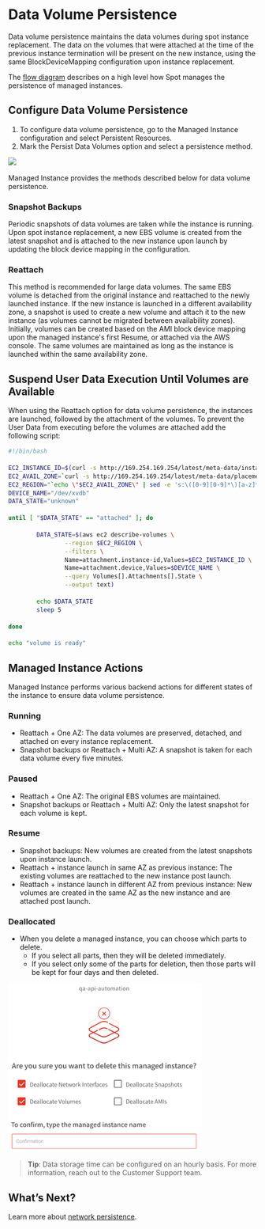# Data Volume Persistence

Data volume persistence maintains the data volumes during spot instance replacement. The data on the volumes that were attached at the time of the previous instance termination will be present on the new instance, using the same BlockDeviceMapping configuration upon instance replacement.

The [flow diagram](elastigroup/features/stateful-instance/stateful-elastigroup-flow) describes on a high level how Spot manages the persistence of managed instances.

## Configure Data Volume Persistence

1. To configure data volume persistence, go to the Managed Instance configuration and select Persistent Resources.
2. Mark the Persist Data Volumes option and select a persistence method.

<img src="/managed-instance/_media/data-volume-persistence-01.png" />

Managed Instance provides the methods described below for data volume persistence.

### Snapshot Backups

Periodic snapshots of data volumes are taken while the instance is running. Upon spot instance replacement, a new EBS volume is created from the latest snapshot and is attached to the new instance upon launch by updating the block device mapping in the configuration.

### Reattach

This method is recommended for large data volumes. The same EBS volume is detached from the original instance and reattached to the newly launched instance. If the new instance is launched in a different availability zone, a snapshot is used to create a new volume and attach it to the new instance (as volumes cannot be migrated between availability zones). Initially, volumes can be created based on the AMI block device mapping upon the managed instance's first Resume, or attached via the AWS console. The same volumes are maintained as long as the instance is launched within the same availability zone.

## Suspend User Data Execution Until Volumes are Available

When using the Reattach option for data volume persistence, the instances are launched, followed by the attachment of the volumes. To prevent the User Data from executing before the volumes are attached add the following script:

```bash
#!/bin/bash

EC2_INSTANCE_ID=$(curl -s http://169.254.169.254/latest/meta-data/instance-id)
EC2_AVAIL_ZONE=`curl -s http://169.254.169.254/latest/meta-data/placement/availability-zone`
EC2_REGION="`echo \"$EC2_AVAIL_ZONE\" | sed -e 's:\([0-9][0-9]*\)[a-z]*\$:\\1:'`"
DEVICE_NAME="/dev/xvdb"
DATA_STATE="unknown"

until [ "$DATA_STATE" == "attached" ]; do

        DATA_STATE=$(aws ec2 describe-volumes \
                --region $EC2_REGION \
                --filters \
                Name=attachment.instance-id,Values=$EC2_INSTANCE_ID \
                Name=attachment.device,Values=$DEVICE_NAME \
                --query Volumes[].Attachments[].State \
                --output text)

        echo $DATA_STATE
        sleep 5

done

echo "volume is ready"
```

## Managed Instance Actions

Managed Instance performs various backend actions for different states of the instance to ensure data volume persistence.

### Running
- Reattach + One AZ: The data volumes are preserved, detached, and attached on every instance replacement.
- Snapshot backups or Reattach + Multi AZ: A snapshot is taken for each data volume every five minutes.

### Paused
- Reattach + One AZ: The original EBS volumes are maintained.
- Snapshot backups or Reattach + Multi AZ: Only the latest snapshot for each volume is kept.

### Resume
- Snapshot backups: New volumes are created from the latest snapshots upon instance launch.
- Reattach + instance launch in same AZ as previous instance: The existing volumes are reattached to the new instance post launch.
- Reattach + instance launch in different AZ from previous instance: New volumes are created in the same AZ as the new instance and are attached post launch.

### Deallocated

- When you delete a managed instance, you can choose which parts to delete.
  - If you select all parts, then they will be deleted immediately.
  - If you select only some of the parts for deletion, then those parts will be kept for four days and then deleted.

<img src="/managed-instance/_media/data-volume-persistence-02.png" width="392" height="340" />

> **Tip**: Data storage time can be configured on an hourly basis. For more information, reach out to the Customer Support team.

## What’s Next?

Learn more about [network persistence](managed-instance/features/network-persistence).

